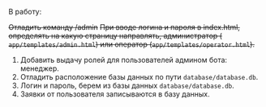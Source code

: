 В работу:

~~Отладить команду /admin~~
~~При вводе логина и пароля в index.html, определять на какую страницу направлять, администратор (
`app/templates/admin.html`) или оператор (`app/templates/operator.html`).~~

1. Добавить выдачу ролей для пользователей админом бота: менеджер.
2. Отладить расположение базы данных по пути `database/database.db`.
3. Логин и пароль, берем из базы данных `database/database.db`.
4. Заявки от пользователя записываются в базу данных.